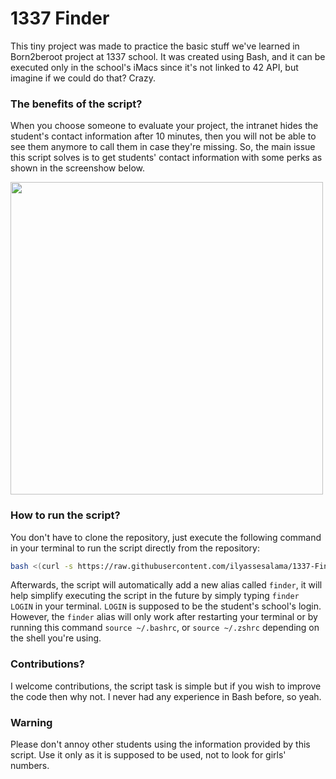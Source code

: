 # 1337 Finder
This tiny project was made to practice the basic stuff we've learned in Born2beroot project at 1337 school. It was created using Bash, and it can be executed only in the school's iMacs since it's not linked to 42 API, but imagine if we could do that? Crazy.


### The benefits of the script?
When you choose someone to evaluate your project, the intranet hides the student's contact information after 10 minutes, then you will not be able to see them anymore to call them in case they're missing. So, the main issue this script solves is to get students' contact information with some perks as shown in the screenshow below.

<img src="https://user-images.githubusercontent.com/46769766/230552858-bcc3eb76-998a-4fed-ae32-8c4aa915b907.png" width="500">


### How to run the script?
You don't have to clone the repository, just execute the following command in your terminal to run the script directly from the repository:

```bash
bash <(curl -s https://raw.githubusercontent.com/ilyassesalama/1337-Finder/main/1337-Finder.sh)
```
Afterwards, the script will automatically add a new alias called `finder`, it will help simplify executing the script in the future by simply typing `finder LOGIN` in your terminal. `LOGIN` is supposed to be the student's school's login.
However, the `finder` alias will only work after restarting your terminal or by running this command `source ~/.bashrc`, or `source ~/.zshrc` depending on the shell you're using.

### Contributions?
I welcome contributions, the script task is simple but if you wish to improve the code then why not. I never had any experience in Bash before, so yeah.

### Warning
Please don't annoy other students using the information provided by this script. Use it only as it is supposed to be used, not to look for girls' numbers.
